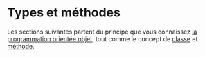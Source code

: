 # Types et méthodes

Les sections suivantes partent du principe que vous connaissez [la programmation orientée objet](https://fr.wikipedia.org/wiki/Programmation_orient%C3%A9e_objet),
tout comme le concept de [classe](https://fr.wikipedia.org/wiki/Classe_%28informatique%29) et [méthode](https://fr.wikipedia.org/wiki/M%C3%A9thode_%28informatique%29).
